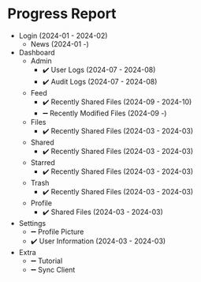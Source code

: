 # Progress Report

- Login (2024-01 - 2024-02)
  - News (2024-01 -)
- Dashboard
  - Admin
    - ✔️ User Logs (2024-07 - 2024-08)
    - ✔️ Audit Logs (2024-07 - 2024-08)
  - Feed
    - ✔️ Recently Shared Files (2024-09 - 2024-10)
    - ➖ Recently Modified Files (2024-09 -)
  - Files
    - ✔️ Recently Shared Files (2024-03 - 2024-03)
  - Shared
    - ✔️ Recently Shared Files (2024-03 - 2024-03)
  - Starred
    - ✔️ Recently Shared Files (2024-03 - 2024-03)
  - Trash
    - ✔️ Recently Shared Files (2024-03 - 2024-03)
  - Profile
    - ✔️ Shared Files (2024-03 - 2024-03)
- Settings
  - ➖ Profile Picture
  - ✔️ User Information (2024-03 - 2024-03)
- Extra
  - ➖ Tutorial
  - ➖ Sync Client
